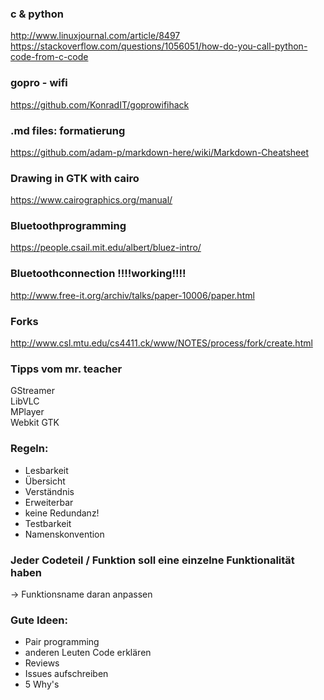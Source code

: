 ### c & python
http://www.linuxjournal.com/article/8497 <br>
https://stackoverflow.com/questions/1056051/how-do-you-call-python-code-from-c-code

### gopro - wifi
https://github.com/KonradIT/goprowifihack

### .md files: formatierung
https://github.com/adam-p/markdown-here/wiki/Markdown-Cheatsheet

### Drawing in GTK with cairo
https://www.cairographics.org/manual/

### Bluetoothprogramming
https://people.csail.mit.edu/albert/bluez-intro/

### Bluetoothconnection !!!!working!!!!
http://www.free-it.org/archiv/talks/paper-10006/paper.html

### Forks
http://www.csl.mtu.edu/cs4411.ck/www/NOTES/process/fork/create.html

### Tipps vom mr. teacher
GStreamer <br>
LibVLC <br>
MPlayer <br>
Webkit GTK <br>


### Regeln:

- Lesbarkeit
- Übersicht
- Verständnis
- Erweiterbar
- keine Redundanz!
- Testbarkeit
- Namenskonvention

### Jeder Codeteil / Funktion soll eine einzelne Funktionalität haben
-> Funktionsname daran anpassen

### Gute Ideen:
* Pair programming
* anderen Leuten Code erklären
* Reviews
* Issues aufschreiben
* 5 Why's
